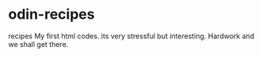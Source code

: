 # odin-recipes
recipes
My first html codes. its very stressful but interesting.
Hardwork and we shall get there.
